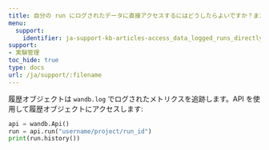 ```yaml
---
title: 自分の run にログされたデータに直接アクセスするにはどうしたらよいですか？また、プログラム経由でのアクセス方法は？
menu:
  support:
    identifier: ja-support-kb-articles-access_data_logged_runs_directly_programmatically
support:
- 実験管理
toc_hide: true
type: docs
url: /ja/support/:filename
---
```


履歴オブジェクトは `wandb.log` でログされたメトリクスを追跡します。API を使用して履歴オブジェクトにアクセスします:

```python
api = wandb.Api()
run = api.run("username/project/run_id")
print(run.history())
```